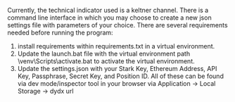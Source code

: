 Currently, the technical indicator used is a keltner channel. There is a command line interface in which you may choose to create a new json settings file with parameters of your choice.
There are several requirements needed before running the program: 
1. install requirements within requirements.txt in a virtual environment.
2. Update the launch.bat file with the virtual environment path \venv\Scripts\activate.bat to activate the virtual environment.
3. Update the settings.json with your Stark Key, Ethereum Address, API Key, Passphrase, Secret Key, and Position ID.
All of these can be found via dev mode/inspector tool in your browser via Application -> Local Storage -> dydx url

